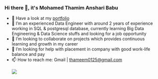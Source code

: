 ### Hi there 👋, it's Mohamed Thamim Anshari Babu

<!--
**Ansary25/Ansary25** is a ✨ _special_ ✨ repository because its `README.md` (this file) appears on your GitHub profile.

Here are some ideas to get you started:

- 🔭 I’m currently working on ...
- 🌱 I’m currently learning ...
- 👯 I’m looking to collaborate on ...
- 🤔 I’m looking for help with ...
- 💬 Ask me about ...
- 📫 How to reach me: ...
- 😄 Pronouns: ...
- ⚡ Fun fact: ...
-->

- 🔭 Have a look at my [portfolio](https://ansary25.github.io/thameem0125.github.io/)
- 🌱 I’m an experienced Data Engineer with around 2 years of experience working in SQL & postgresql database, currently learning Big Data Engineering & Data Science stuffs and looking for a job opportunity
- 👯 I’m looking to collaborate on projects which provides continuous learning and growth in my career
- 🤔 I’m looking for help with placement in company with good work-life balance and pay
- 📫 How to reach me: Gmail | thameem0125@gmail.com
<br /> <br /> [<img src="https://img.shields.io/badge/LinkedIn-0077B5?style=for-the-badge&logo=linkedin&logoColor=white" />](https://www.linkedin.com/in/thamim-mohamed-96057b286/)
